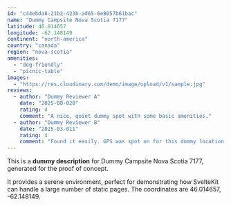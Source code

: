 ```yaml
---
id: "c44ebda8-21b2-423b-ad65-6e8057b61bac"
name: "Dummy Campsite Nova Scotia 7177"
latitude: 46.014657
longitude: -62.148149
continent: "north-america"
country: "canada"
region: "nova-scotia"
amenities:
  - "dog-friendly"
  - "picnic-table"
images:
  - "https://res.cloudinary.com/demo/image/upload/v1/sample.jpg"
reviews:
  - author: "Dummy Reviewer A"
    date: "2025-08-020"
    rating: 4
    comment: "A nice, quiet dummy spot with some basic amenities."
  - author: "Dummy Reviewer B"
    date: "2025-03-011"
    rating: 4
    comment: "Found it easily. GPS was spot on for this dummy location."
---
```


This is a **dummy description** for Dummy Campsite Nova Scotia 7177, generated for the proof of concept.

It provides a serene environment, perfect for demonstrating how SvelteKit can handle a large number of static pages. The coordinates are 46.014657, -62.148149.
